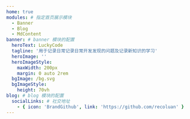 ```yaml
---
home: true
modules: # 指定首页展示模块
  - Banner
  - Blog
  - MdContent
banner: # banner 模块的配置
  heroText: LuckyCode
  tagline: '用于记录日常记录日常开发发现的问题及记录新知识的学习'
  heroImage: ''
  heroImageStyle:
    maxWidth: 200px
    margin: 0 auto 2rem
  bgImage: /bg.svg
  bgImageStyle:
    height: 70vh
blog: # blog 模块的配置
  socialLinks: # 社交地址
    - { icon: 'BrandGithub', link: 'https://github.com/recoluan' }
---
```


